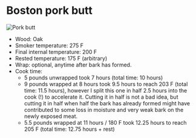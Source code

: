 # Boston pork butt

![Pork butt](http://i.imgur.com/IjwBlwa.jpg)

- Wood: Oak
- Smoker temperature: 275 F
- Final internal temperature: 200 F
- Rested temperature: 175 F (arbitrary)
- Wrap: optional, anytime after bark has formed.
- Cook time:
  - 5 pounds unwrapped took 7 hours (total time: 10 hours)
  - 9 pounds wrapped at 8 hours took 9.5 hours to reach 203 F (total time: 11.5 hours), however I split this one in half 2.5 hours into the cook (!) to accelerate it. Cutting it in half is not a bad idea, but cutting it in half when half the bark has already formed might have contributed to some loss in moisture and very weak bark on the newly exposed meat.
  - 5.5 pounds wrapped at 11 hours / 180 F took 12.25 hours to reach 205 F (total time: 12.75 hours + rest)
